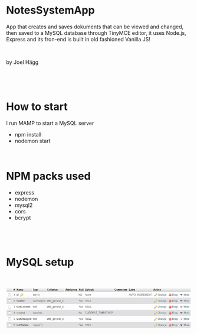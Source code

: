 # NotesSystemApp

App that creates and saves dokuments that can be viewed and changed, then saved to a MySQL database through TinyMCE editor, it uses Node.js, Express and its fron-end is built in old fashioned Vanilla JS!

<br>

by Joel Hägg

#

<br>

# How to start

I run MAMP to start a MySQL server

- npm install
- nodemon start

<br>

# NPM packs used

- express
- nodemon
- mysql2
- cors
- bcrypt

#

<br>

# MySQL setup

<br>

![alt text](./MySQL.JPG)

<br>
<br>
